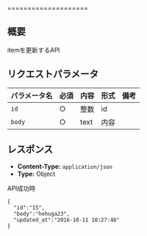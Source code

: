 ====================

概要
----

itemを更新するAPI

リクエストパラメータ
--------------------

| パラメータ名 | 必須 | 内容 | 形式 | 備考 |
| ------------ | ---- | ---- | ---- | ---- |
| `id` | ○ | 整数 | id | |
| `body` | ○ | text | 内容 | |

レスポンス
----------

  * **Content-Type:** `application/json`
  * **Type:** Object

API成功時   

```
{
  "id":"15",
  "body":"hehuga23",
  "updated_at":"2016-10-11 10:27:46"
}
```   
